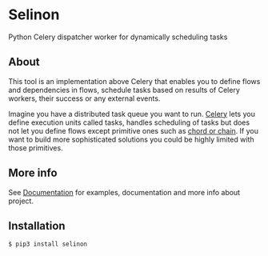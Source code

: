 # Selinon
Python Celery dispatcher worker for dynamically scheduling tasks

## About

This tool is an implementation above Celery that enables you to define flows and dependencies in flows, schedule tasks based on results of Celery workers, their success or any external events.

Imagine you have a distributed task queue you want to run. [Celery](http://www.celeryproject.org/) lets you define execution units called tasks, handles scheduling of tasks but does not let you define flows except primitive ones such as [chord or chain](http://docs.celeryproject.org/en/latest/userguide/canvas.html). If you want to build more sophisticated solutions you could be highly limited with those primitives.

## More info

See [Documentation](https://selinon.github.io/selinon) for examples, documentation and more info about project.

## Installation

```
$ pip3 install selinon
```



